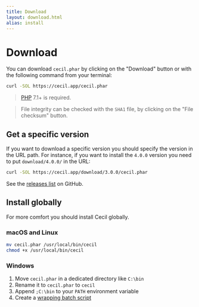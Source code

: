 ```yaml
---
title: Download
layout: download.html
alias: install
---
```


# Download

You can download `cecil.phar` by clicking on the "Download" button or with the following command from your terminal:

```bash
curl -SOL https://cecil.app/cecil.phar
```

> [PHP](http://php.net/manual/en/install.php) 7.1+ is required.

> File integrity can be checked with the `SHA1` file, by clicking on the "File checksum" button.

## Get a specific version

If you want to download a specific version you should specify the version in the URL path.
For instance, if you want to install the `4.0.0` version you need to put `download/4.0.0/` in the URL:

```bash
curl -SOL https://cecil.app/download/3.0.0/cecil.phar
```

See the [releases list](https://github.com/Cecilapp/Cecil/releases) on GitHub.

## Install globally

For more comfort you should install Cecil globally.

### macOS and Linux

```bash
mv cecil.phar /usr/local/bin/cecil
chmod +x /usr/local/bin/cecil
```

### Windows

1.  Move `cecil.phar` in a dedicated directory like `C:\bin`
2.  Rename it to `cecil.phar` to `cecil`
3.  Append `;C:\bin` to your `PATH` environment variable
4.  Create a [wrapping batch script](https://raw.githubusercontent.com/Cecilapp/Cecil/master/bin/cecil.bat)
